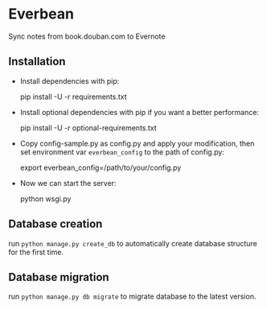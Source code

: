 Everbean
===========

Sync notes from book.douban.com to Evernote

## Installation

* Install dependencies with pip:

    pip install -U -r requirements.txt

* Install optional dependencies with pip if you want a better performance:

    pip install -U -r optional-requirements.txt

* Copy config-sample.py as config.py and apply your modification, then set environment var `everbean_config` to the path of config.py:

    export everbean_config=/path/to/your/config.py

* Now we can start the server:

    python wsgi.py

## Database creation

run `python manage.py create_db` to automatically create database structure for the first time.

## Database migration

run `python manage.py db migrate` to migrate database to the latest version.
